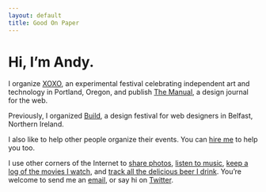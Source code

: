```yaml
---
layout: default
title: Good On Paper
---
```


# Hi, I’m Andy. 

I organize [XOXO](http://xoxofest.com "XOXO"), an experimental festival celebrating independent art and technology in Portland, Oregon, and publish [The Manual](http://themanual.org "The Manual"), a design journal for the web. 

Previously, I organized [Build](http://buildconf.com "Build"), a design festival for web designers in Belfast, Northern Ireland.

I also like to help other people organize their events. You can [hire me](http://andymcmillan.is) to help you too.

I use other corners of the Internet to [share photos](http://instagram.com/goodonpaper), [listen to music](http://www.rdio.com/people/goodonpaper/), [keep a log of the movies I watch](http://letterboxd.com/andymcmillan), and [track all the delicious beer I drink](https://untappd.com/user/andymcmillan). You’re welcome to send me an [email](mailto:andy@goodonpaper.com), or say hi on [Twitter](http://twitter.com/andymcmillan).
